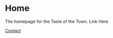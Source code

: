 # Home
The homepage for the Taste of the Town.
Link Here
<div>
<a href="index.html">Contact</a>
  <Div>
